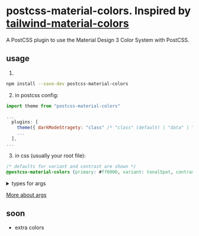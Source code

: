 # postcss-material-colors. Inspired by [tailwind-material-colors](https://github.com/JavierM42/tailwind-material-colors)

A PostCSS plugin to use the Material Design 3 Color System with PostCSS.

## usage

1.

```bash
npm install --save-dev postcss-material-colors
```

2. in postcss config:

```js
import theme from "postcss-material-colors"

...
  plugins: [
    theme({ darkModeStragety: "class" /* "class" (default) | "data" | "media" */ }),
    ...
  ],
...
```

3. in css (usually your root file):

```css
/* defaults for variant and contrast are shown */
@postcss-material-colors (primary: #ff0000, variant: tonalSpot, contrast: 0.0, green: #00ff00); /* add any extra colors you want */
```

<details>
<summary>types for args</summary>

> [!WARNING]
> actual types look different

```ts
export interface ThemeOptions {
  primary: string; // hex
  variant?:
    | "content"
    | "expressive"
    | "fidelity"
    | "fruitSalad"
    | "monochrome"
    | "neutral"
    | "ranbow"
    | "tonalSpot"
    | "vibrant";
  contrast?: number; // between -1.0 and 1.0
  [key: string]: string; // hex (extra colors)
}
```

</details>

[More about args](https://github.com/material-foundation/material-color-utilities/blob/main/dev_guide/creating_color_scheme.md)

## soon

- extra colors
